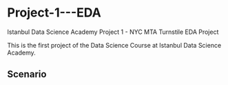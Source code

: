 # Project-1---EDA
Istanbul Data Science Academy  Project 1 - NYC MTA Turnstile EDA Project

This is the first project of the Data Science Course at Istanbul Data Science Academy. 


## Scenario 
